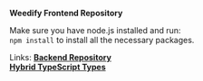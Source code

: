 **Weedify Frontend Repository**

Make sure you have node.js installed and run: <br>
`npm install` to install all the necessary packages.

Links:
**[Backend Repository](https://github.com/karripar/weedify-backend)** <br>
**[Hybrid TypeScript Types](https://github.com/karripar/weedify-types)** <br>


